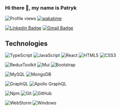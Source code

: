 ### Hi there 👋, my name is Patryk
![Profile views](https://gpvc.arturio.dev/orzeleagle122) [![wakatime](https://wakatime.com/badge/user/c1a7a7e5-feb5-4ec6-95a9-4d486e1f6434.svg)](https://wakatime.com/@c1a7a7e5-feb5-4ec6-95a9-4d486e1f6434)

[![Linkedin Badge](https://img.shields.io/badge/-Patryk-blue?style=flat-square&logo=Linkedin&logoColor=white&link=https://www.linkedin.com/in/patryk-orlowski/)](https://www.linkedin.com/in/patryk-orlowski/) [![Gmail Badge](https://img.shields.io/badge/-orzeleagle122@gmail.com-c14438?style=flat-square&logo=Gmail&logoColor=white&link=mailto:orzeleagle122@gmail.com)](mailto:orzeleagle122@gmail.com)

## Technologies

![TypeScript](https://img.shields.io/badge/-TypeScript-black?style=flat-square&logo=typescript)
![JavaScript](https://img.shields.io/badge/-JavaScript-black?style=flat-square&logo=javascript)
![React](https://img.shields.io/badge/-React-black?style=flat-square&logo=react)
![HTML5](https://img.shields.io/badge/-HTML5-E34F26?style=flat-square&logo=html5&logoColor=white)
![CSS3](https://img.shields.io/badge/-CSS3-1572B6?style=flat-square&logo=css3)

![ReduxToolkit](https://img.shields.io/badge/Redux_Toolkit-black?style=flat-square&logo=redux)
![Mui](https://img.shields.io/badge/Mui-black?style=flat-square&logo=mui)
![Bootstrap](https://img.shields.io/badge/-Bootstrap-563D7C?style=flat-square&logo=bootstrap)

![MySQL](https://img.shields.io/badge/-MySQL-black?style=flat-square&logo=mysql)
![MongoDB](https://img.shields.io/badge/-MongoDB-black?style=flat-square&logo=mongodb)

![GraphQL](https://img.shields.io/badge/-GraphQL-E10098?style=flat-square&logo=graphql)
![Apollo GraphQL](https://img.shields.io/badge/-Apollo%20GraphQL-311C87?style=flat-square&logo=apollo-graphql)

![Npm](https://img.shields.io/badge/NPM-black?style=flat-square&logo=npm)
![Git](https://img.shields.io/badge/-Git-black?style=flat-square&logo=git)
![GitHub](https://img.shields.io/badge/-GitHub-181717?style=flat-square&logo=github)

![WebStorm](https://img.shields.io/badge/Editor-WebStorm-blue?style=flat-square&logo=webstorm)
![Windows](https://img.shields.io/badge/OS-Windows-blue?style=flat-square&logo=windows)

<!-- [![Top Langs](https://github-readme-stats.vercel.app/api/top-langs/?username=orzeleagle122&layout=compact&theme=dark)](https://github.com/orzeleagle122/github-readme-stats)

[![orzeleagle122's wakatime stats](https://github-readme-stats.vercel.app/api/wakatime?username=orzeleagle122)](https://github.com/orzeleagle122/github-readme-stats)
 -->










